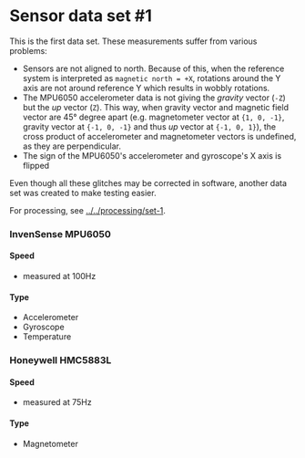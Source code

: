 # Sensor data set #1

This is the first data set. These measurements suffer from various problems:

- Sensors are not aligned to north. Because of this, when the reference system is interpreted as `magnetic north = +X`, rotations around the Y axis are not around reference Y which results in wobbly rotations.
- The MPU6050 accelerometer data is not giving the _gravity_ vector (`-Z`) but the _up_ vector (`Z`). This way, when gravity vector and magnetic field vector are 45° degree apart (e.g. magnetometer vector at `{1, 0, -1}`, gravity vector at `{-1, 0, -1}` and thus _up_ vector at `{-1, 0, 1}`), the cross product of accelerometer and magnetometer vectors is undefined, as they are perpendicular.
- The sign of the MPU6050's accelerometer and gyroscope's X axis is flipped

Even though all these glitches may be corrected in software, another data set was created to make testing easier.

For processing, see [../../processing/set-1](../../processing/set-1).

### InvenSense MPU6050

#### Speed

- measured at 100Hz

#### Type

- Accelerometer
- Gyroscope
- Temperature

### Honeywell HMC5883L

#### Speed

- measured at 75Hz

#### Type

- Magnetometer

